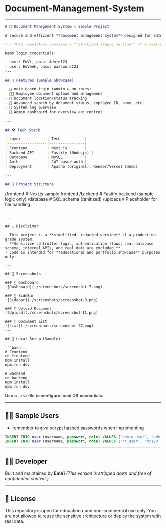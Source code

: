 # Document-Management-System


---

```md
# 📂 Document Management System – Sample Project

A secure and efficient **document management system** designed for enterprise-level organizations to streamline employee document workflows and replace manual processing.

> ⚠️ This repository contains a **sanitized sample version** of a real-world project built and deployed for a major government organization. All sensitive details, logic, and data have been removed or altered for confidentiality.

Demo login credentials:

- user: EmVi, pass: Admin123
- user: EmVeeh, pass: password123
---

## 🚀 Features (Sample Showcase)

- 🔐 Role-based login (Admin & HR roles)
- 🧑‍💼 Employee document upload and management
- 📍 Document location/status tracking
- 🔎 Advanced search by document status, employee ID, name, etc.
- 📝 System log overview
- 🧭 Admin dashboard for overview and control

---

## 🛠️ Tech Stack

| Layer            | Tech           |
|------------------|----------------|
| Frontend         | Next.js        |
| Backend API      | Fastify (Node.js) |
| Database         | MySQL          |
| Auth             | JWT-based auth |
| Deployment       | Apache (original), Render/Vercel (demo)

---

## 🧱 Project Structure

```

/frontend         # Next.js sample frontend
/backend          # Fastify backend (sample logic only)
/database         # SQL schema (sanitized)
/uploads          # Placeholder for file handling

````

---

## ⚠️ Disclaimer

- This project is a **simplified, redacted version** of a production-grade system.
- **Sensitive controller logic, authentication flows, real database schema, internal APIs, and real data are excluded.**
- Code is intended for **educational and portfolio showcase** purposes only.

---

## 📸 Screenshots

### 🧭 Dashboard
![Dashboard](./screenshots/screenshot-7.png)

### 🔐 SideBar
![Sidebar](./screenshots/screenshot-8.png)

### 📄 Upload Document
![Upload](./screenshots/screenshot-11.png)

### 📄 Document List
![List](./screenshots/screenshot-27.png)
---

## 🧪 Local Setup (Sample)

```bash
# Frontend
cd frontend
npm install
npm run dev

# Backend
cd backend
npm install
npm run dev
````

Use a `.env` file to configure local DB credentials.

---

## 🧑‍💻 Sample Users

- remember to give bcrypt hashed passwords when implementing

```sql
INSERT INTO user (username, password, role) VALUES ('admin_user', 'admin123', 'admin');
INSERT INTO user (username, password, role) VALUES ('hr_user', 'hr123', 'HR');
```

---


## 🧑‍💻 Developer

Built and maintained by **EmVi**
*(This version is stripped down and free of confidential content.)*

---

## 📜 License

This repository is open for educational and non-commercial use only.
You are not allowed to reuse the sensitive architecture or deploy the system with real data.

```


